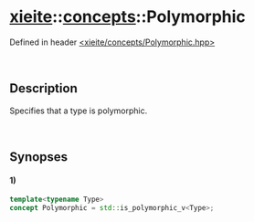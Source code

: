 # [xieite](../../xieite.md)\:\:[concepts](../../concepts.md)\:\:Polymorphic
Defined in header [<xieite/concepts/Polymorphic.hpp>](../../../include/xieite/concepts/Polymorphic.hpp)

&nbsp;

## Description
Specifies that a type is polymorphic.

&nbsp;

## Synopses
#### 1)
```cpp
template<typename Type>
concept Polymorphic = std::is_polymorphic_v<Type>;
```
